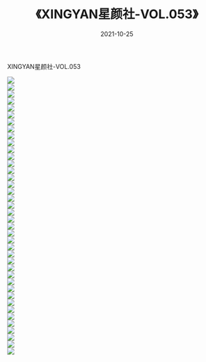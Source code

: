 ﻿---
layout: post
title:  《XINGYAN星颜社-VOL.053》
date:   2021-10-25
img: http://img.660000.xyz/Sharelink/网络美图/2021/XINGYAN星颜社-VOL.053/000.jpg
categories: [美女, 清纯, 唯美]
---

XINGYAN星颜社-VOL.053

  ![](http://img.660000.xyz/Sharelink/网络美图/2021/XINGYAN星颜社-VOL.053/001.jpg) <br> ![](http://img.660000.xyz/Sharelink/网络美图/2021/XINGYAN星颜社-VOL.053/002.jpg) <br> ![](http://img.660000.xyz/Sharelink/网络美图/2021/XINGYAN星颜社-VOL.053/003.jpg) <br> ![](http://img.660000.xyz/Sharelink/网络美图/2021/XINGYAN星颜社-VOL.053/004.jpg) <br> ![](http://img.660000.xyz/Sharelink/网络美图/2021/XINGYAN星颜社-VOL.053/005.jpg) <br> ![](http://img.660000.xyz/Sharelink/网络美图/2021/XINGYAN星颜社-VOL.053/006.jpg) <br> ![](http://img.660000.xyz/Sharelink/网络美图/2021/XINGYAN星颜社-VOL.053/007.jpg) <br> ![](http://img.660000.xyz/Sharelink/网络美图/2021/XINGYAN星颜社-VOL.053/008.jpg) <br> ![](http://img.660000.xyz/Sharelink/网络美图/2021/XINGYAN星颜社-VOL.053/009.jpg) <br> ![](http://img.660000.xyz/Sharelink/网络美图/2021/XINGYAN星颜社-VOL.053/010.jpg) <br> ![](http://img.660000.xyz/Sharelink/网络美图/2021/XINGYAN星颜社-VOL.053/011.jpg) <br> ![](http://img.660000.xyz/Sharelink/网络美图/2021/XINGYAN星颜社-VOL.053/012.jpg) <br> ![](http://img.660000.xyz/Sharelink/网络美图/2021/XINGYAN星颜社-VOL.053/013.jpg) <br> ![](http://img.660000.xyz/Sharelink/网络美图/2021/XINGYAN星颜社-VOL.053/014.jpg) <br> ![](http://img.660000.xyz/Sharelink/网络美图/2021/XINGYAN星颜社-VOL.053/015.jpg) <br> ![](http://img.660000.xyz/Sharelink/网络美图/2021/XINGYAN星颜社-VOL.053/016.jpg) <br> ![](http://img.660000.xyz/Sharelink/网络美图/2021/XINGYAN星颜社-VOL.053/017.jpg) <br> ![](http://img.660000.xyz/Sharelink/网络美图/2021/XINGYAN星颜社-VOL.053/018.jpg) <br> ![](http://img.660000.xyz/Sharelink/网络美图/2021/XINGYAN星颜社-VOL.053/019.jpg) <br> ![](http://img.660000.xyz/Sharelink/网络美图/2021/XINGYAN星颜社-VOL.053/020.jpg) <br> ![](http://img.660000.xyz/Sharelink/网络美图/2021/XINGYAN星颜社-VOL.053/021.jpg) <br> ![](http://img.660000.xyz/Sharelink/网络美图/2021/XINGYAN星颜社-VOL.053/022.jpg) <br> ![](http://img.660000.xyz/Sharelink/网络美图/2021/XINGYAN星颜社-VOL.053/023.jpg) <br> ![](http://img.660000.xyz/Sharelink/网络美图/2021/XINGYAN星颜社-VOL.053/024.jpg) <br> ![](http://img.660000.xyz/Sharelink/网络美图/2021/XINGYAN星颜社-VOL.053/025.jpg) <br> ![](http://img.660000.xyz/Sharelink/网络美图/2021/XINGYAN星颜社-VOL.053/026.jpg) <br> ![](http://img.660000.xyz/Sharelink/网络美图/2021/XINGYAN星颜社-VOL.053/027.jpg) <br> ![](http://img.660000.xyz/Sharelink/网络美图/2021/XINGYAN星颜社-VOL.053/028.jpg) <br> ![](http://img.660000.xyz/Sharelink/网络美图/2021/XINGYAN星颜社-VOL.053/029.jpg) <br> ![](http://img.660000.xyz/Sharelink/网络美图/2021/XINGYAN星颜社-VOL.053/030.jpg) <br> ![](http://img.660000.xyz/Sharelink/网络美图/2021/XINGYAN星颜社-VOL.053/031.jpg) <br> ![](http://img.660000.xyz/Sharelink/网络美图/2021/XINGYAN星颜社-VOL.053/032.jpg) <br> ![](http://img.660000.xyz/Sharelink/网络美图/2021/XINGYAN星颜社-VOL.053/033.jpg) <br> ![](http://img.660000.xyz/Sharelink/网络美图/2021/XINGYAN星颜社-VOL.053/034.jpg) <br> ![](http://img.660000.xyz/Sharelink/网络美图/2021/XINGYAN星颜社-VOL.053/035.jpg) <br> ![](http://img.660000.xyz/Sharelink/网络美图/2021/XINGYAN星颜社-VOL.053/036.jpg) <br> ![](http://img.660000.xyz/Sharelink/网络美图/2021/XINGYAN星颜社-VOL.053/037.jpg) <br> ![](http://img.660000.xyz/Sharelink/网络美图/2021/XINGYAN星颜社-VOL.053/038.jpg) <br> ![](http://img.660000.xyz/Sharelink/网络美图/2021/XINGYAN星颜社-VOL.053/039.jpg) <br> ![](http://img.660000.xyz/Sharelink/网络美图/2021/XINGYAN星颜社-VOL.053/040.jpg) <br>